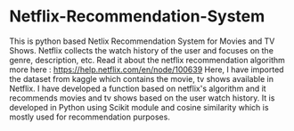 # Netflix-Recommendation-System

This is python based Netlix Recommendation System for Movies and TV Shows.
Netflix collects the watch history of the user and focuses on the genre, description, etc. 
Read it about the netflix recommendation algorithm more here : https://help.netflix.com/en/node/100639
Here, I have imported the dataset from kaggle which contains the movie, tv shows available in Netflix.
I have developed a function based on netflix's algorithm and it recommends movies and tv shows based on the user watch history.
It is developed in Python using Scikit module and cosine similarity which is mostly used for recommendation purposes.
